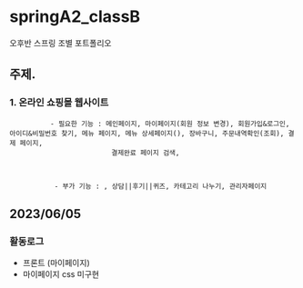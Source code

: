 # springA2_classB
오후반 스프링 조별 포트폴리오
## 주제.

### 1. 온라인 쇼핑몰 웹사이트



              - 필요한 기능 : 메인페이지, 마이페이지(회원 정보 변경), 회원가입&로그인, 아이디&비밀번호 찾기, 메뉴 페이지, 메뉴 상세페이지(), 장바구니, 주문내역확인(조회), 결제 페이지,
                             결제완료 페이지 검색, 



               - 부가 기능 : , 상담||후기||퀴즈, 카테고리 나누기, 관리자페이지

## 2023/06/05

### 활동로그

- 프론트 (마이페이지)
- 마이페이지 css 미구현
